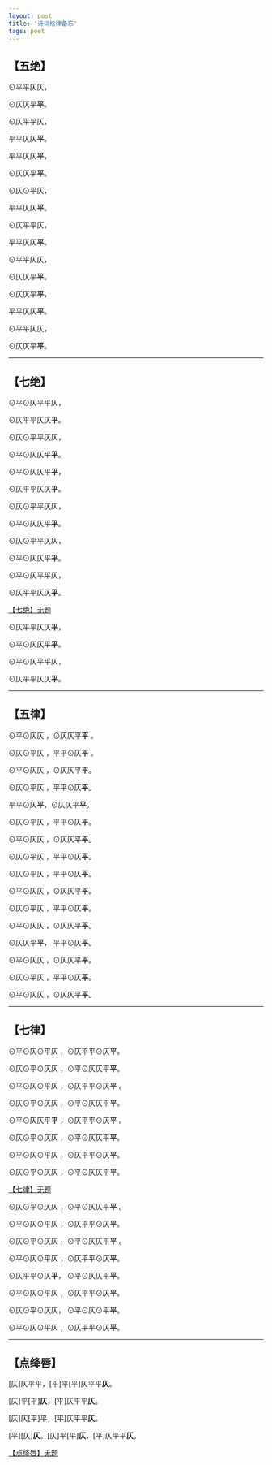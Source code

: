 ```yaml
---
layout: post
title: '诗词格律备忘'
tags: poet
---
```




## 【五绝】



⊙平平仄仄，

⊙仄仄平**平**。

⊙仄平平仄，

平平仄仄**平**。




平平仄仄**平**，

⊙仄仄平**平**。

⊙仄⊙平仄，

平平仄仄**平**。




⊙仄平平仄，

平平仄仄**平**。

⊙平平仄仄，

⊙仄仄平**平**。




⊙仄仄平**平**，

平平仄仄**平**。

⊙平平仄仄，

⊙仄仄平**平**。



---
## 【七绝】

⊙平⊙仄平平仄， 

⊙仄平平仄仄**平**。

⊙仄⊙平平仄仄，

⊙平⊙仄仄平**平**。




⊙平⊙仄仄平**平**，

⊙仄平平仄仄**平**。

⊙仄⊙平平仄仄， 

⊙平⊙仄仄平**平**。




⊙仄⊙平平仄仄，

⊙平⊙仄仄平**平**。

⊙平⊙仄平平仄， 

⊙仄平平仄仄**平**。

[【七绝】无题](https://badtabbywhitecat.github.io/posts/qj-01.html) 



⊙仄平平仄仄**平**，

⊙平⊙仄仄平**平**。

⊙平⊙仄平平仄， 

⊙仄平平仄仄**平**。


---
## 【五律】


⊙平⊙仄仄 ，⊙仄仄平**平** 。

⊙仄⊙平仄 ，平平⊙仄**平** 。

⊙平⊙仄仄 ，⊙仄仄平**平**。

⊙仄⊙平仄 ，平平⊙仄**平**。



平平⊙仄**平**，⊙仄仄平**平**。

⊙仄⊙平仄 ，平平⊙仄**平**。

⊙平⊙仄仄 ，⊙仄仄平**平**。 

⊙仄⊙平仄 ，平平⊙仄**平**。



⊙仄⊙平仄 ，平平⊙仄**平**。 

⊙平⊙仄仄 ，⊙仄仄平**平**。

⊙仄⊙平仄 ，平平⊙仄**平**。 

⊙平⊙仄仄 ，⊙仄仄平**平**。



⊙仄仄平**平**， 平平⊙仄**平**。

⊙平⊙仄仄 ，⊙仄仄平**平**。

⊙仄⊙平仄 ，平平⊙仄**平**。 

⊙平⊙仄仄 ，⊙仄仄平**平**。


---
## 【七律】

⊙平⊙仄⊙平仄 ，⊙仄平平⊙仄**平**。

⊙仄⊙平⊙仄仄 ，⊙平⊙仄仄平**平**。

⊙平⊙仄⊙平仄 ，⊙仄平平⊙仄**平** 。

⊙仄⊙平⊙仄仄 ，⊙平⊙仄仄平**平**。


⊙平⊙仄仄平**平** ，⊙仄平平⊙仄**平** 。

⊙仄⊙平⊙仄仄 ，⊙平⊙仄仄平**平**。

⊙平⊙仄⊙平仄 ，⊙仄平平⊙仄**平**。

⊙仄⊙平⊙仄仄 ，⊙平⊙仄仄平**平**。

[【七律】无题](https://badtabbywhitecat.github.io/posts/ql-01.html)



⊙仄⊙平⊙仄仄 ，⊙平⊙仄仄平**平** 。

⊙平⊙仄⊙平仄 ，⊙仄平平⊙仄**平**。

⊙仄⊙平⊙仄仄 ，⊙平⊙仄仄平**平** 。

⊙平⊙仄⊙平仄 ，⊙仄平平⊙仄**平**。



⊙仄平平⊙仄**平**， ⊙平⊙仄仄平**平**。 

⊙平⊙仄⊙平仄 ，⊙仄平平⊙仄**平**。

⊙仄⊙平⊙仄仄， ⊙平⊙仄⊙平**平**。

⊙平⊙仄⊙平仄 ，⊙仄平平⊙仄**平**。

---
## 【点绛唇】

[仄]仄平平，[平]平[平]仄平平**仄**。

[仄]平[平]**仄**，[平]仄平平**仄**。

[仄]仄[平]平，[平]仄平平**仄**。

[平][仄]**仄**。[仄]平[平]**仄**，[平]仄平平**仄**。

[【点绛唇】无题](https://badtabbywhitecat.github.io/posts/djc-01.html)